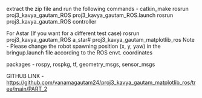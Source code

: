 extract the zip file and run the following commands -
catkin_make
rosrun proj3_kavya_gautam_ROS proj3_kavya_gautam_ROS.launch
rosrun proj3_kavya_gautam_ROS controller

For Astar (If you want for a different test case)
rosrun proj3_kavya_gautam_ROS a_star# proj3_kavya_gautam_matplotlib_ros
Note - Please
change the robot spawning position (x, y, yaw) in the bringup.launch file
according to the ROS envt. coordinates


packages - rospy, rospkg, tf, geometry_msgs, sensor_msgs

GITHUB LINK - https://github.com/vanamagautam24/proj3_kavya_gautam_matplotlib_ros/tree/main/PART_2